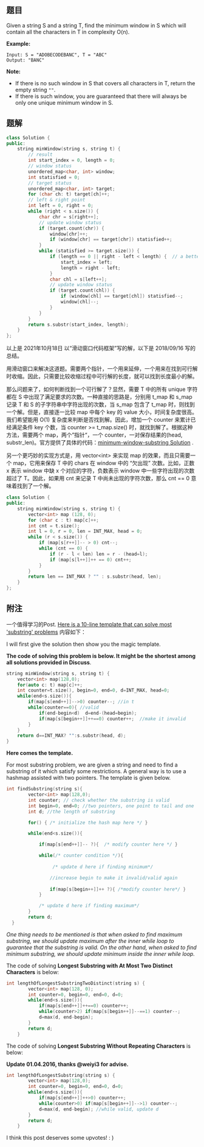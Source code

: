 ## 题目

Given a string S and a string T, find the minimum window in S which will contain all the characters in T in complexity O(n).

**Example:**

```
Input: S = "ADOBECODEBANC", T = "ABC"
Output: "BANC"
```

**Note:**

- If there is no such window in S that covers all characters in T, return the empty string `""`.
- If there is such window, you are guaranteed that there will always be only one unique minimum window in S.

 

## 题解

```c++
class Solution {
public:
    string minWindow(string s, string t) {
        // result
        int start_index = 0, length = 0;
        // window status
        unordered_map<char, int> window;
        int statisfied = 0;
        // target status
        unordered_map<char, int> target;
        for (char ch: t) target[ch]++;
        // left & right point
        int left = 0, right = 0;
        while (right < s.size()) {
            char chr = s[right++];
            // update window status
            if (target.count(chr)) {
                window[chr]++;
                if (window[chr] == target[chr]) statisfied++;
            }
            while (statisfied >= target.size()) {
                if (length == 0 || right - left < length) {  // a better solution
                    start_index = left;
                    length = right - left;
                }
                char chl = s[left++];
                // update window status
                if (target.count(chl)) {
                    if (window[chl] == target[chl]) statisfied--;
                    window[chl]--;
                }
            }
        }
        return s.substr(start_index, length);
    }
};
```

以上是 2021年10月18日 以“滑动窗口代码框架”写的解，以下是 2018/09/16 写的总结。

用滑动窗口来解决这道题。需要两个指针，一个用来延伸，一个用来在找到可行解时收缩。因此，只需要比较收缩过程中可行解的长度，就可以找到长度最小的解。

那么问题来了，如何判断找到一个可行解了？显然，需要 T 中的所有 unique 字符都在 S 中出现了满足要求的次数。一种直接的思路是，分别用 t_map 和 s_map 记录 T 和 S 的子字符串中字符出现的次数，当 s_map 包含了 t_map 时，则找到一个解。但是，直接逐一比较 map 中每个 key 的 value 大小，时间复杂度很高。我们希望能用 O(1) 复杂度来判断是否找到解。因此，增加一个 counter 来累计已经满足条件 key 个数，当 counter >= t_map.size() 时，就找到解了。根据这种方法，需要两个 map，两个”指针“，一个 counter，一对保存结果的(head, substr_len)。官方提供了具体的代码：[minimum-window-substring Solution](https://leetcode.com/problems/minimum-window-substring/solution/) .

另一个更巧妙的实现方式是，用 vector\<int\> 来实现 map 的效果，而且只需要一个 map，它用来保存 T 中的 chars 在 window 中的 “欠出现” 次数。比如，正数 x 表示 window 中缺 x 个对应的字符，负数表示 window 中一些字符出现的次数超过了 T。因此，如果用 cnt 来记录 T 中尚未出现的字符次数，那么 cnt == 0 意味着找到了一个解。

```cpp
class Solution {
public:
    string minWindow(string s, string t) {
        vector<int> map (128, 0);
        for (char c : t) map[c]++;
        int cnt = t.size();
        int l = 0, r = 0, len = INT_MAX, head = 0;
        while (r < s.size()) {
            if (map[s[r++]]-- > 0) cnt--;
            while (cnt == 0) {
                if (r - l < len) len = r - (head=l);
                if (map[s[l++]]++ == 0) cnt++;
            }
        }
        return len == INT_MAX ? "" : s.substr(head, len);
    }
};
```



## 附注

一个值得学习的Post. [Here is a 10-line template that can solve most 'substring' problems](https://leetcode.com/problems/minimum-window-substring/discuss/26808/Here-is-a-10-line-template-that-can-solve-most-'substring'-problems) 内容如下：

I will first give the solution then show you the magic template.

**The code of solving this problem is below. It might be the shortest among all solutions provided in Discuss**.

```cpp
string minWindow(string s, string t) {
    vector<int> map(128,0);
    for(auto c: t) map[c]++;
    int counter=t.size(), begin=0, end=0, d=INT_MAX, head=0;
    while(end<s.size()){
        if(map[s[end++]]-->0) counter--; //in t
        while(counter==0){ //valid
            if(end-begin<d)  d=end-(head=begin);
            if(map[s[begin++]]++==0) counter++;  //make it invalid
        }  
    }
    return d==INT_MAX? "":s.substr(head, d);
}
```

**Here comes the template.**

For most substring problem, we are given a string and need to find a substring of it which satisfy some restrictions. A general way is to use a hashmap assisted with two pointers. The template is given below.

```cpp
int findSubstring(string s){
        vector<int> map(128,0);
        int counter; // check whether the substring is valid
        int begin=0, end=0; //two pointers, one point to tail and one  head
        int d; //the length of substring

        for() { /* initialize the hash map here */ }

        while(end<s.size()){

            if(map[s[end++]]-- ?){  /* modify counter here */ }

            while(/* counter condition */){ 
                 
                 /* update d here if finding minimum*/

                //increase begin to make it invalid/valid again
                
                if(map[s[begin++]]++ ?){ /*modify counter here*/ }
            }  

            /* update d here if finding maximum*/
        }
        return d;
  }
```

*One thing needs to be mentioned is that when asked to find maximum substring, we should update maximum after the inner while loop to guarantee that the substring is valid. On the other hand, when asked to find minimum substring, we should update minimum inside the inner while loop.*

The code of solving **Longest Substring with At Most Two Distinct Characters** is below:

```cpp
int lengthOfLongestSubstringTwoDistinct(string s) {
        vector<int> map(128, 0);
        int counter=0, begin=0, end=0, d=0; 
        while(end<s.size()){
            if(map[s[end++]]++==0) counter++;
            while(counter>2) if(map[s[begin++]]--==1) counter--;
            d=max(d, end-begin);
        }
        return d;
    }
```

The code of solving **Longest Substring Without Repeating Characters** is below:

**Update 01.04.2016, thanks @weiyi3 for advise.**

```cpp
int lengthOfLongestSubstring(string s) {
        vector<int> map(128,0);
        int counter=0, begin=0, end=0, d=0; 
        while(end<s.size()){
            if(map[s[end++]]++>0) counter++; 
            while(counter>0) if(map[s[begin++]]-->1) counter--;
            d=max(d, end-begin); //while valid, update d
        }
        return d;
    }
```

I think this post deserves some upvotes! : )

